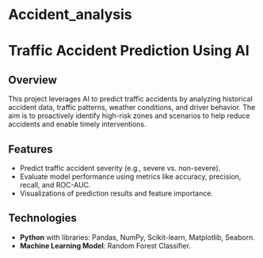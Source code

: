 # Accident_analysis
# Traffic Accident Prediction Using AI

## Overview
This project leverages AI to predict traffic accidents by analyzing historical accident data, traffic patterns, weather conditions, and driver behavior. The aim is to proactively identify high-risk zones and scenarios to help reduce accidents and enable timely interventions.

## Features
- Predict traffic accident severity (e.g., severe vs. non-severe).
- Evaluate model performance using metrics like accuracy, precision, recall, and ROC-AUC.
- Visualizations of prediction results and feature importance.

## Technologies
- **Python** with libraries: Pandas, NumPy, Scikit-learn, Matplotlib, Seaborn.
- **Machine Learning Model**: Random Forest Classifier.


